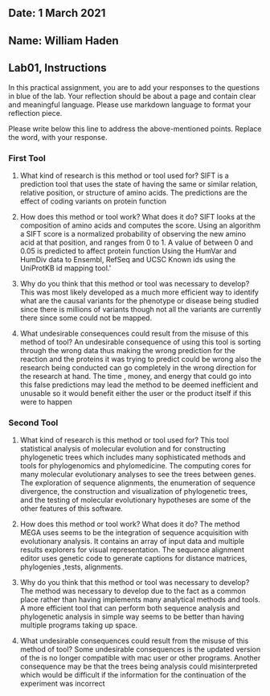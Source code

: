## Date: 1 March 2021

## Name: William Haden

## Lab01, Instructions

In this practical assignment, you are to add your responses to the questions in
blue of the lab. Your reflection should be about a page and contain clear and
meaningful language. Please use markdown language to format your reflection
piece.

Please write below this line to address the above-mentioned points. Replace the
word,  with your response.

### First Tool

1. What kind of research is this method or tool used for?
SIFT is a prediction tool that uses the  state of having the same or
similar relation, relative position, or structure of amino acids. The
predictions are the effect of coding variants on protein function  

2. How does this method or tool work? What does it do?
SIFT looks at the composition of amino acids and computes the score. Using an
algorithm a SIFT score is a normalized probability of observing the new amino
acid at that position, and ranges from 0 to 1. A value of between 0 and 0.05
is predicted to affect protein function Using the HumVar and HumDiv data to
Ensembl, RefSeq and UCSC Known ids using the UniProtKB id mapping tool.'

3. Why do you think that this method or tool was necessary to develop?
This was most likely developed as a much more efficient way to identify what
are the causal variants for the phenotype or disease being studied since there
is millions of variants though not all the variants are currently there since
some could not  be mapped.  

4. What undesirable consequences could result from the misuse of this method
of tool?
An undesirable consequence of using this tool is sorting through the wrong data
thus making the wrong prediction for the reaction and the proteins it was trying
to predict could be wrong  also the research being conducted can go completely
in the wrong direction for the research at hand. The time , money, and energy
that could go into this false predictions may lead the method to be deemed
inefficient and unusable so it would benefit either the user or the product
itself if this were to happen


###   Second Tool

1. What kind of research is this method or tool used for?
This tool statistical analysis of molecular evolution and for constructing
phylogenetic trees which includes many sophisticated methods and tools for
phylogenomics and phylomedicine. The computing cores for many molecular
evolutionary analyses to see the trees between genes. The exploration of
sequence alignments, the enumeration of sequence divergence, the construction
and visualization of phylogenetic trees, and the testing of
molecular evolutionary hypotheses are some of the other features of this
software.

2. How does this method or tool work? What does it do?
The method MEGA uses seems to be the integration of sequence
acquisition with evolutionary analysis. It contains an array of input data and
multiple results explorers for visual representation. The sequence alignment
editor uses genetic code to generate captions for distance matrices, phylogenies
,tests, alignments.

 3. Why do you think that this method or tool was necessary to develop?
 The method was necessary to develop  due to the fact as a common place rather
 than having implements many analytical methods and tools. A more  efficient
 tool that can perform both sequence analysis and phylogenetic analysis in
 simple way seems to be better than having multiple programs taking up space.

 4. What undesirable consequences could result from the misuse of this method
 of tool?
 Some undesirable consequences is the updated version of the is no longer
 compatible with mac user or other programs. Another consequence may be that the
 trees being analysis could misinterpreted which would be difficult if the
 information for the continuation of the experiment was incorrect   

